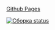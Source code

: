 [Github Pages](https://natlia82.github.io/LessonCreditCardValidator/)

[![Сборка status](https://ci.appveyor.com/api/projects/status/ttju9uyfnmv61r8s?svg=true)](https://ci.appveyor.com/project/Natlia82/lessoncreditcardvalidator)

